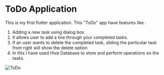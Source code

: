 # ToDo Application

This is my first flutter application. This "ToDo" app have features like :
1. Adding a new task using dialog box.
2. It allows user to add a line through your completed tasks.
3. If an user wants to delete the completed task, sliding the particular task from right will show the delete option
4. In this I have used Hive Database to store and perform operations on the tasks.

![ToDo](https://github.com/user-attachments/assets/bc0af298-c89a-4703-b730-4ecd5f2a417d)

   
